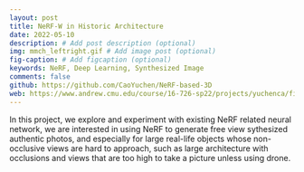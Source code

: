 ```yaml
---
layout: post
title: NeRF-W in Historic Architecture
date: 2022-05-10
description: # Add post description (optional)
img: mmch_leftright.gif # Add image post (optional)
fig-caption: # Add figcaption (optional)
keywords: NeRF, Deep Learning, Synthesized Image
comments: false
github: https://github.com/CaoYuchen/NeRF-based-3D
web: https://www.andrew.cmu.edu/course/16-726-sp22/projects/yuchenca/final/index.html
---
```



In this project, we explore and experiment with existing NeRF related neural network, we are interested in using NeRF to generate free view sythesized authentic photos, and especially for large real-life objects whose non-occlusive views are hard to approach, such as large architecture with occlusions and views that are too high to take a picture unless using drone.
